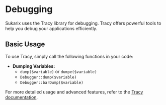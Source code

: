 # Debugging

Sukarix uses the Tracy library for debugging. Tracy offers powerful tools to help you debug your applications
efficiently.

## Basic Usage

To use Tracy, simply call the following functions in your code:

- **Dumping Variables:**
    - `dump($variable)` or `dumpe($variable)`
    - `Debugger::dump($variable)`
    - `Debugger::barDump($variable)`

For more detailed usage and advanced features, refer to the [Tracy documentation](https://tracy.nette.org/en/guide).
